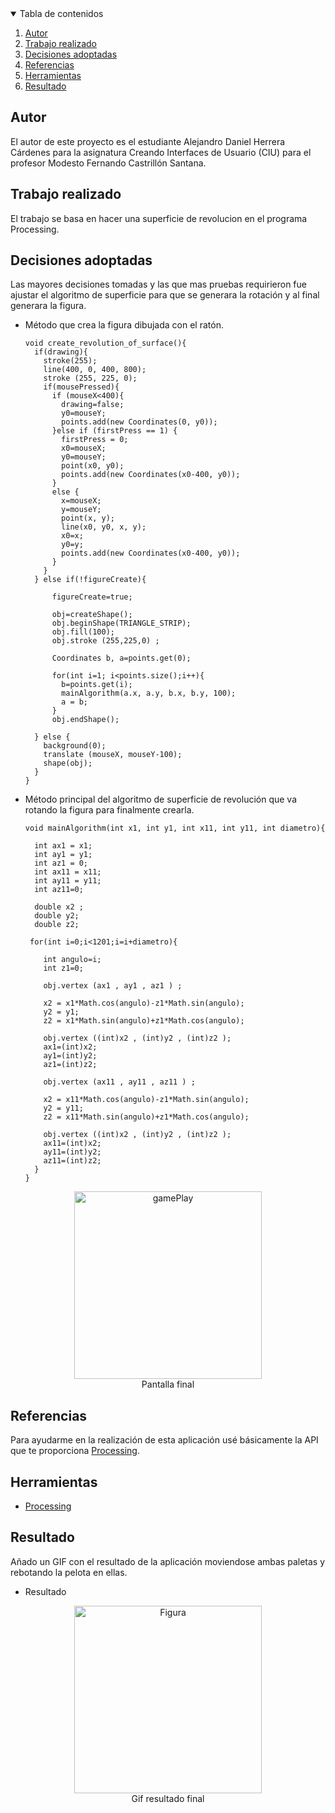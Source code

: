 <!-- TABLE OF CONTENTS -->
<details open="open">
  <summary>Tabla de contenidos</summary>
  <ol>
    <li>
      <a href="#Autor">Autor</a>
    </li>
    <li>
      <a href="#Trabajo realizado">Trabajo realizado</a>
    </li>
    <li><a href="#decisiones-adoptadas">Decisiones adoptadas</a></li>
    <li><a href="#referencias">Referencias</a></li>
    <li><a href="#herramientas">Herramientas</a></li>
    <li><a href="#resultado">Resultado</a></li>
  </ol>
</details>




## Autor

El autor de este proyecto es el estudiante Alejandro Daniel Herrera Cárdenes para la asignatura Creando Interfaces de Usuario (CIU) para el profesor Modesto Fernando Castrillón Santana. 


## Trabajo realizado

El trabajo se basa en hacer una superficie de revolucion  en el programa Processing.

## Decisiones adoptadas

Las mayores decisiones tomadas y las que mas pruebas requirieron fue ajustar el algoritmo de superficie para que se generara la rotación y al final generara la figura.

* Método que crea la figura dibujada con el ratón.
  ```
  void create_revolution_of_surface(){
    if(drawing){
      stroke(255);
      line(400, 0, 400, 800);
      stroke (255, 225, 0);    
      if(mousePressed){
        if (mouseX<400){
          drawing=false;
          y0=mouseY;
          points.add(new Coordinates(0, y0));
        }else if (firstPress == 1) {
          firstPress = 0;
          x0=mouseX;
          y0=mouseY;
          point(x0, y0);
          points.add(new Coordinates(x0-400, y0));
        }
        else {   
          x=mouseX;
          y=mouseY;
          point(x, y);
          line(x0, y0, x, y);
          x0=x;
          y0=y;
          points.add(new Coordinates(x0-400, y0));
        }
      }
    } else if(!figureCreate){
      
        figureCreate=true;
        
        obj=createShape();
        obj.beginShape(TRIANGLE_STRIP);
        obj.fill(100);
        obj.stroke (255,225,0) ;
        
        Coordinates b, a=points.get(0);
        
        for(int i=1; i<points.size();i++){
          b=points.get(i);
          mainAlgorithm(a.x, a.y, b.x, b.y, 100);
          a = b;
        }  
        obj.endShape();
      
    } else {
      background(0);
      translate (mouseX, mouseY-100);
      shape(obj);
    }
  }
* Método principal del algoritmo de superficie de revolución que va rotando la figura para finalmente crearla.

  ```
  void mainAlgorithm(int x1, int y1, int x11, int y11, int diametro){
  
    int ax1 = x1;
    int ay1 = y1;
    int az1 = 0;
    int ax11 = x11;
    int ay11 = y11;
    int az11=0;
   
    double x2 ;
    double y2;
    double z2;
    
   for(int i=0;i<1201;i=i+diametro){
   
      int angulo=i;
      int z1=0;
    
      obj.vertex (ax1 , ay1 , az1 ) ;
  
      x2 = x1*Math.cos(angulo)-z1*Math.sin(angulo);
      y2 = y1;
      z2 = x1*Math.sin(angulo)+z1*Math.cos(angulo);
    
      obj.vertex ((int)x2 , (int)y2 , (int)z2 );
      ax1=(int)x2;
      ay1=(int)y2;
      az1=(int)z2;
    
      obj.vertex (ax11 , ay11 , az11 ) ;
    
      x2 = x11*Math.cos(angulo)-z1*Math.sin(angulo);
      y2 = y11;
      z2 = x11*Math.sin(angulo)+z1*Math.cos(angulo);
    
      obj.vertex ((int)x2 , (int)y2 , (int)z2 );
      ax11=(int)x2;
      ay11=(int)y2;
      az11=(int)z2;
    }
  }
  ```

 <p align="center"><img src="images/image.png" alt="gamePlay" width="300" height="300"></br>Pantalla final</p>
 


## Referencias

Para ayudarme en la realización de esta aplicación usé básicamente la API que te proporciona [Processing](https://www.processing.org/).

## Herramientas

* [Processing](https://www.processing.org/)




## Resultado

Añado un GIF con el resultado de la aplicación moviendose ambas paletas y rebotando la pelota en ellas.

  * Resultado
  <p align="center"><img src="images/figure.gif" alt="Figura" width="300" height="300"></br>Gif resultado final</p>
